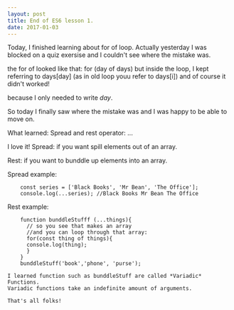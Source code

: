 ```yaml
---
layout: post
title: End of ES6 lesson 1.
date: 2017-01-03
---
```


Today, I finished learning about for of loop. Actually yesterday I was blocked on a quiz exersise and I couldn't see where the mistake was. 

the for of looked like that: for (day of days)
but inside the loop, I kept referring to days[day] (as in old loop youu refer to days[i]) and of course it didn't worked! 

because I only needed to write *day*. 

So today I finally saw where the mistake was and I was happy to be able to move on.

What learned: Spread and rest operator: ...

I love it! 
 Spread: if you want spill elements out of an array.
 
 
 Rest: if you want to bunddle up elements into an array.
 
 Spread example:
 
        const series = ['Black Books', 'Mr Bean', 'The Office'];
        console.log(...series); //Black Books Mr Bean The Office
        
Rest example:


        function bunddleStufff (...things){
          // so you see that makes an array
          //and you can loop through that array:
          for(const thing of things){
          console.log(thing);
          }
        }
        bunddleStuff('book','phone', 'purse');
        
    I learned function such as bunddleStuff are called *Variadic* Functions.
    Variadic functions take an indefinite amount of arguments. 
    
    That's all folks!
